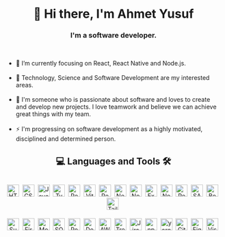 <h1 align="center">👋 Hi there, I'm Ahmet Yusuf</h1>

<h3 align="center">I'm a software developer.</h3>
<br/>

<ul>
  <li>🎯 I’m currently focusing on React, React Native and Node.js.</li>
  <br/>
  <li>🔭 Technology, Science and Software Development are my interested areas.</li>
  <br/>
  <li>💞️ I'm someone who is passionate about software and loves to create and develop new projects. I love teamwork and believe we can achieve great things with my team.</li>
  <br/>
  <li>⚡ I'm progressing on software development as a highly motivated, disciplined and determined person.</li>
</ul>

<h2 align="center">💻 Languages and Tools 🛠️</h2>
<br/>

<div align="center">
        <img src="https://cdn.jsdelivr.net/gh/devicons/devicon/icons/html5/html5-original.svg" alt="HTML5" width="28" height="28"/>&nbsp;
        <img src="https://cdn.jsdelivr.net/gh/devicons/devicon/icons/css3/css3-original.svg" alt="CSS3" width="28" height="28"/>&nbsp;
        <img src="https://cdn.jsdelivr.net/gh/devicons/devicon/icons/javascript/javascript-original.svg" alt="Javascript" width="28" height="28"/>&nbsp;
        <img src="https://cdn.jsdelivr.net/gh/devicons/devicon/icons/typescript/typescript-original.svg" alt="Typescript" width="28" height="28"/>&nbsp;
        <img src="https://cdn.jsdelivr.net/gh/devicons/devicon/icons/react/react-original-wordmark.svg" alt="React Native" width="28" height="28"/>&nbsp;
        <img src="https://cdn.jsdelivr.net/gh/devicons/devicon@latest/icons/vitejs/vitejs-original.svg" alt="Vite" width="28" height="28" />&nbsp;
        <img src="https://cdn.jsdelivr.net/gh/devicons/devicon@latest/icons/react/react-original.svg" alt="React" width="28" height="28"/>&nbsp;
        <img src="https://cdn.jsdelivr.net/gh/devicons/devicon@latest/icons/nextjs/nextjs-original.svg" alt="Next.js" width="28" height="28"/>&nbsp;
        <img src="https://cdn.jsdelivr.net/gh/devicons/devicon@latest/icons/nodejs/nodejs-original.svg" alt="Node.js" width="28" height="28"/>&nbsp;
        <img src="https://cdn.jsdelivr.net/gh/devicons/devicon@latest/icons/express/express-original.svg" alt="Express" width="28" height="28"/>&nbsp;  
        <img src="https://cdn.jsdelivr.net/gh/devicons/devicon@latest/icons/nestjs/nestjs-original.svg" alt="Nest.js" width="28" height="28"/>&nbsp;
        <img src="https://cdn.jsdelivr.net/gh/devicons/devicon/icons/redux/redux-original.svg" alt="Redux" width="28" height="28"/>&nbsp;
        <img src="https://cdn.jsdelivr.net/gh/devicons/devicon/icons/sass/sass-original.svg" alt="SASS" width="28" height="28"/>&nbsp;
        <img src="https://cdn.jsdelivr.net/gh/devicons/devicon/icons/bootstrap/bootstrap-original.svg" alt="Bootstrap" width="28" height="28"/>&nbsp;
        <img src="https://cdn.jsdelivr.net/gh/devicons/devicon@latest/icons/tailwindcss/tailwindcss-original.svg" alt="Tailwind CSS" width="28" height="28"/>&nbsp;
</div>

<br/>

<div align="center">
        <img src="https://cdn.jsdelivr.net/gh/devicons/devicon@latest/icons/supabase/supabase-original.svg" alt="Supabase" width="28" height="28"/>&nbsp;
        <img src="https://cdn.jsdelivr.net/gh/devicons/devicon@latest/icons/firebase/firebase-original.svg" alt="Firebase" width="28" height="28"/>&nbsp;
        <img src="https://cdn.jsdelivr.net/gh/devicons/devicon@latest/icons/mongodb/mongodb-original.svg" alt="MongoDB" width="28" height="28"/>&nbsp;
        <img src="https://cdn.jsdelivr.net/gh/devicons/devicon@latest/icons/sqlite/sqlite-original.svg" alt="SQLite" width="28" height="28" />&nbsp;
        <img src="https://cdn.jsdelivr.net/gh/devicons/devicon@latest/icons/postman/postman-original.svg" alt="Postman" width="28" height="28"/>&nbsp;
        <img src="https://cdn.jsdelivr.net/gh/devicons/devicon@latest/icons/docker/docker-plain.svg" alt="Docker" width="28" height="28"/>&nbsp;
        <img src="https://cdn.jsdelivr.net/gh/devicons/devicon@latest/icons/amazonwebservices/amazonwebservices-plain-wordmark.svg" alt="AWS" width="28" height="28"/>&nbsp;
        <img src="https://cdn.jsdelivr.net/gh/devicons/devicon@latest/icons/trello/trello-original.svg" alt="Trello" width="28" height="28"/>&nbsp;
        <img src="https://cdn.jsdelivr.net/gh/devicons/devicon/icons/jira/jira-original.svg" alt="Jira" width="28" height="28"/>&nbsp;
        <img src="https://cdn.jsdelivr.net/gh/devicons/devicon@latest/icons/npm/npm-original-wordmark.svg" alt="npm" width="28" height="28"/>&nbsp;
        <img src="https://cdn.jsdelivr.net/gh/devicons/devicon@latest/icons/yarn/yarn-original.svg" alt="yarn" width="28" height="28"/>&nbsp;
        <img src="https://cdn.jsdelivr.net/gh/devicons/devicon@latest/icons/git/git-original.svg" alt="Git" width="28" height="28"/>&nbsp;
        <img src="https://cdn.jsdelivr.net/gh/devicons/devicon/icons/figma/figma-original.svg" alt="Figma" width="28" height="28"/>&nbsp;
        <img src="https://cdn.jsdelivr.net/gh/devicons/devicon/icons/vscode/vscode-original.svg" alt="Visual Studio Code" width="28" height="28"/>&nbsp;
</div>
